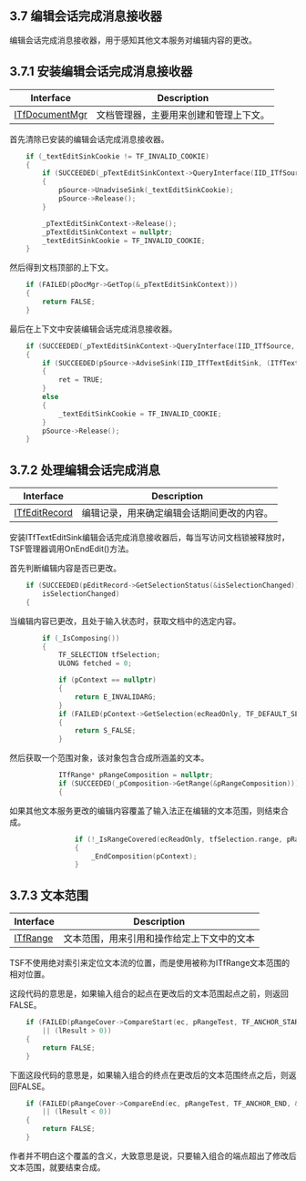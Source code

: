 ## 3.7 编辑会话完成消息接收器

编辑会话完成消息接收器，用于感知其他文本服务对编辑内容的更改。

## 3.7.1 安装编辑会话完成消息接收器

Interface			|Description
-|-
[ITfDocumentMgr][1]	|文档管理器，主要用来创建和管理上下文。

[1]: https://github.com/ChineseInputMethod/Interface/blob/master/TSFmanager/ITfDocumentMgr.md

首先清除已安装的编辑会话完成消息接收器。

```C++
    if (_textEditSinkCookie != TF_INVALID_COOKIE)
    {
        if (SUCCEEDED(_pTextEditSinkContext->QueryInterface(IID_ITfSource, (void **)&pSource)))
        {
            pSource->UnadviseSink(_textEditSinkCookie);
            pSource->Release();
        }

        _pTextEditSinkContext->Release();
        _pTextEditSinkContext = nullptr;
        _textEditSinkCookie = TF_INVALID_COOKIE;
    }
```

然后得到文档顶部的上下文。

```C++
    if (FAILED(pDocMgr->GetTop(&_pTextEditSinkContext)))
    {
        return FALSE;
    }
```

最后在上下文中安装编辑会话完成消息接收器。

```C++
    if (SUCCEEDED(_pTextEditSinkContext->QueryInterface(IID_ITfSource, (void **)&pSource)))
    {
        if (SUCCEEDED(pSource->AdviseSink(IID_ITfTextEditSink, (ITfTextEditSink *)this, &_textEditSinkCookie)))
        {
            ret = TRUE;
        }
        else
        {
            _textEditSinkCookie = TF_INVALID_COOKIE;
        }
        pSource->Release();
    }
```

## 3.7.2 处理编辑会话完成消息

Interface			|Description
-|-
[ITfEditRecord][2]	|编辑记录，用来确定编辑会话期间更改的内容。

[2]: https://github.com/ChineseInputMethod/Interface/blob/master/TSFmanager/ITfEditRecord.md

安装ITfTextEditSink编辑会话完成消息接收器后，每当写访问文档锁被释放时，TSF管理器调用OnEndEdit()方法。

首先判断编辑内容是否已更改。

```C++
    if (SUCCEEDED(pEditRecord->GetSelectionStatus(&isSelectionChanged)) &&
        isSelectionChanged)
    {
```

当编辑内容已更改，且处于输入状态时，获取文档中的选定内容。

```C++
        if (_IsComposing())
        {
            TF_SELECTION tfSelection;
            ULONG fetched = 0;

            if (pContext == nullptr)
            {
                return E_INVALIDARG;
            }
            if (FAILED(pContext->GetSelection(ecReadOnly, TF_DEFAULT_SELECTION, 1, &tfSelection, &fetched)) || fetched != 1)
            {
                return S_FALSE;
            }
```

然后获取一个范围对象，该对象包含合成所涵盖的文本。

```C++
            ITfRange* pRangeComposition = nullptr;
            if (SUCCEEDED(_pComposition->GetRange(&pRangeComposition)))
            {
```

如果其他文本服务更改的编辑内容覆盖了输入法正在编辑的文本范围，则结束合成。

```C++
                if (!_IsRangeCovered(ecReadOnly, tfSelection.range, pRangeComposition))
                {
                    _EndComposition(pContext);
                }
```

## 3.7.3 文本范围

Interface			|Description
-|-
[ITfRange][3]	|文本范围，用来引用和操作给定上下文中的文本

[3]: https://github.com/ChineseInputMethod/Interface/blob/master/TSFmanager/ITfRange.md

TSF不使用绝对索引来定位文本流的位置，而是使用被称为ITfRange文本范围的相对位置。

这段代码的意思是，如果输入组合的起点在更改后的文本范围起点之前，则返回FALSE。

```C++
    if (FAILED(pRangeCover->CompareStart(ec, pRangeTest, TF_ANCHOR_START, &lResult)) 
        || (lResult > 0))
    {
        return FALSE;
    }
```

下面这段代码的意思是，如果输入组合的终点在更改后的文本范围终点之后，则返回FALSE。

```C++
    if (FAILED(pRangeCover->CompareEnd(ec, pRangeTest, TF_ANCHOR_END, &lResult)) 
        || (lResult < 0))
    {
        return FALSE;
    }
```

作者并不明白这个覆盖的含义，大致意思是说，只要输入组合的端点超出了修改后文本范围，就要结束合成。